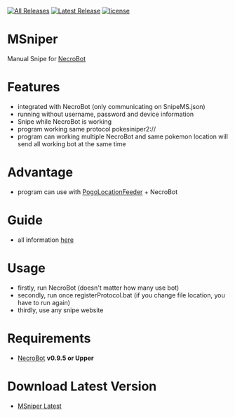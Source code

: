 [![All Releases](https://img.shields.io/github/downloads/msx752/MSniper/total.svg?maxAge=100)](https://github.com/msx752/MSniper/releases)
[![Latest Release](https://img.shields.io/github/release/msx752/MSniper.svg?maxAge=100)](https://github.com/msx752/MSniper/releases/latest)
[![license](https://img.shields.io/github/license/msx752/MSniper.svg?maxAge=259200)](https://github.com/msx752/MSniper/blob/master/LICENSE.md)
# MSniper
Manual Snipe for [NecroBot](https://github.com/NoxxDev/NecroBot)

# Features
- integrated with NecroBot (only communicating on SnipeMS.json)
- running without username, password and device information
- Snipe while NecroBot is working
- program working same protocol pokesiniper2:// 
- program can working multiple NecroBot and same pokemon location will send all working bot at the same time

# Advantage
- program can use with [PogoLocationFeeder](https://github.com/5andr0/PogoLocationFeeder/releases/latest) +  NecroBot

# Guide
- all information [here](https://github.com/msx752/MSniper/wiki/MSniper-Manual-Snipping-Guide)

# Usage
- firstly, run NecroBot (doesn't matter how many use bot)
- secondly, run once registerProtocol.bat (if you change file location, you have to run again)
- thirdly, use any snipe website

# Requirements
- [NecroBot](https://github.com/NoxxDev/NecroBot/releases/latest) **v0.9.5 or Upper**

# Download Latest Version
- [MSniper Latest](https://github.com/msx752/MSniper/releases/latest)
